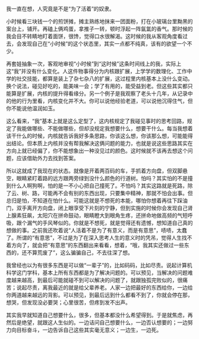 <p>我一直在想，人究竟是不是“为了活着”的奴隶。</p>
<p>小时候看三块钱一个的煎饼摊，摊主熟练地抹来一团面粉，打在小玻璃台里黝黑的案台上，铺开。再磕上俩鸡蛋，拿推子一转，顿时浮起一阵氤氲的香气。那时候的我会目不转睛地盯着面饼，很馋，觉得口水很解渴。这时候的我从客观角度看过去，会发现自己在“小时候”的这个状态里，其实一点都不纯真，该有的欲望一个不少。</p>
<p>再套娃抽象一次，客观地审视“小时候”到“这时候”这条时间线上的我，实际上这“我”并没有什么变化。人这件物事得分为内核跟扩展，上学学的数理化、工作中学的社交技能，都算是装上了杂七杂八的扩展，这过程里内核基本上没什么变动。换个说法，碰见好吃的，能美味一会；学了有用的，能受益到老。但这些其实都只能算是扩展，内核的提升得看缘分。另一个例子是我观察了老头十几年，从记录中的他的行为里看，内核变化并不大。你可以说他经验老道，可以说他沉得住气，但你不能说他温润如玉。</p>
<p>这么看来，“我”基本上就是这么定型了，这内核规定了我碰见事时的思考回路，规定了我能做哪些、不能做哪些，但却没规定我想要什么，想要干什么。每当我想着该干什么的时候，内核就告诉我好多条思路，你该这么想，你该那么想，可能能得出结论。但本质上内核并没有帮我解决这俩问题的能力，也就是说这些思路其实在方向上就已经偏了，你不能想象出一种没见过的颜色。这时候就不该再去想这个问题，应该借助外力去找到答案。</p>
<p>所以这就成了我现在的状态。就像是开着两百码的车，手抓着方向盘，但双脚悬空，眼睛紧盯着路的远方跟两旁绿到没什么颜色的行道树。怕吗？其实怕的不是撞到什么人啊狗啊，怕的是一不小心把自己撞死了。不怕吗？其实这路就是死路，除了云、树、路，可能再不会有别的东西出现，只要集中精神，那就不怕会出事。但总归是怕，不知道在怕什么。可能这就是不想死的本能，哪怕你想着再往下踩油门，双手离开方向盘，闭上眼享受下片刻的宁静，但到实施的时候你会发现自己肾上腺素狂飙，太阳穴在拼命鼓动，眼睛瞪大到眼角生疼，还拼命地做高频的气短呼吸，跟个漏气的手风琴似的。你就是不想死，就是觉得还有遗憾，想知道自己真的想做的事。之前我还吹着说“人活着不是为了有意义，而是有意思”，啧啧，太蠢了。所谓的“有意思”，不过是为了在深入思考人生的意义时的凭吊，觉得人生找不着方向了，就会把“有意思”的东西翻出来看看，想着，“哦，我其实还做过一些东西的，还不算荒废了”，这么骗骗自己，不去往深了想。</p>
<p>我曾经也以为有很多东西是可以做“一辈子”的，比如码码，比如尽责。说起计算机科学这门学科，基本上所有东西都是为了解决问题的。可以预见，当解决的问题难度越来越高，到最后可能就碰不到可以解决的问题了，就跟独孤完败似的，很痛苦；说起尽责，离我最近的就是给父辈养老。人家一边把最好的东西给你，一边给你两道越来越远的背影。可以预见，到最后远到什么都看不到了，你就会停在那，想哭，但发现没必要哭；心里很苦，但疼到发不出声。</p>
<p>其实我早就知道自己想要什么，很多，但基本都没什么希望得到。于是就焦虑，再然后是绝望，就跟这人生似的。一边诘问自己想要什么，一边否认想要的；一边努力向目标奋斗，一边告诉自己这些其实毫无意义；一边生，一边死。</p>
